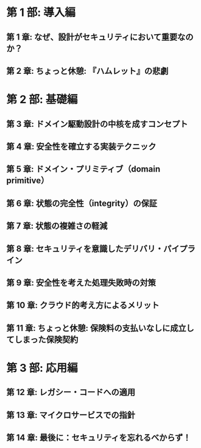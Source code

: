 # 第 1 部: 導入編

## 第 1 章: なぜ、設計がセキュリティにおいて重要なのか？

## 第 2 章: ちょっと休憩: 『ハムレット』の悲劇

# 第 2 部: 基礎編

## 第 3 章: ドメイン駆動設計の中核を成すコンセプト

## 第 4 章: 安全性を確立する実装テクニック

## 第 5 章: ドメイン・プリミティブ（domain primitive）

## 第 6 章: 状態の完全性（integrity）の保証

## 第 7 章: 状態の複雑さの軽減

## 第 8 章: セキュリティを意識したデリバリ・パイプライン

## 第 9 章: 安全性を考えた処理失敗時の対策

## 第 10 章: クラウド的考え方によるメリット

## 第 11 章: ちょっと休憩: 保険料の支払いなしに成立してしまった保険契約

# 第 3 部: 応用編

## 第 12 章: レガシー・コードへの適用

## 第 13 章: マイクロサービスでの指針

## 第 14 章: 最後に：セキュリティを忘れるべからず！
